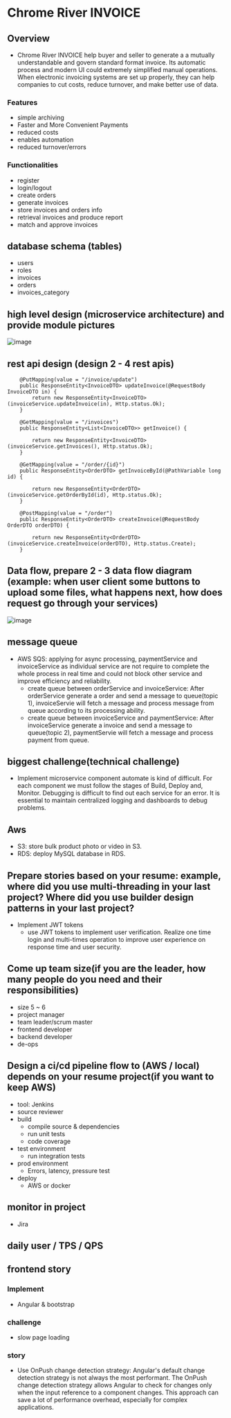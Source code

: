 # Chrome River INVOICE
## Overview
- Chrome River INVOICE help buyer and seller to generate a a mutually understandable and govern standard format invoice. Its automatic process and modern UI could extremely simplified manual operations. When electronic invoicing systems are set up properly, they can help companies to cut costs, reduce turnover, and make better use of data.
### Features
- simple archiving
- Faster and More Convenient Payments
- reduced costs
- enables automation
- reduced turnover/errors
### Functionalities
- register
- login/logout
- create orders
- generate invoices
- store invoices and orders info
- retrieval invoices and produce report
- match and approve invoices
## database schema (tables)
- users
- roles
- invoices
- orders
- invoices_category
## high level design (microservice architecture) and provide module pictures
![image](https://github.com/bestHenryJ/antra_projects/assets/130790693/7be3f88b-b933-4ca5-8512-461482211ee5)
## rest api design (design 2 - 4 rest apis)
```
	@PutMapping(value = "/invoice/update")
	public ResponseEntity<InvoiceDTO> updateInvoice(@RequestBody InvoiceDTO in) {
		return new ResponseEntity<InvoiceDTO>(invoiceService.updateInvoice(in), Http.status.Ok);
	}
```
```
	@GetMapping(value = "/invoices")
	public ResponseEntity<List<InvoiceDTO>> getInvoice() {

		return new ResponseEntity<InvoiceDTO>(invoiceService.getInvoices(), Http.status.Ok);
	}
```
```
	@GetMapping(value = "/order/{id}")
	public ResponseEntity<OrderDTO> getInvoiceById(@PathVariable long id) {

		return new ResponseEntity<OrderDTO>(invoiceService.getOrderById(id), Http.status.Ok);
	}
```
```
	@PostMapping(value = "/order")
	public ResponseEntity<OrderDTO> createInvoice(@RequestBody OrderDTO orderDTO) {

		return new ResponseEntity<OrderDTO>(invoiceService.createInvoice(orderDTO), Http.status.Create);
	}
```
## Data flow, prepare 2 - 3 data flow diagram (example: when user client some buttons to upload some files, what happens next, how does request go through your services)
![image](https://github.com/bestHenryJ/antra_projects/assets/130790693/98cbcbd9-691f-4793-bbc9-497f467cec3f)
## message queue
- AWS SQS: applying for async processing, paymentService and invoiceService as individual service are not require to complete the whole process in real time and could not block other service and improve efficiency and reliability.
  - create queue between orderService and invoiceService: After orderService generate a order and send a message to queue(topic 1), invoiceServie will fetch a message and process message from queue according to its processing ability.
  - create queue between invoiceService and paymentService: After invoiceService generate a invoice and send a message to queue(topic 2), paymentServie will fetch a message and process payment from queue.
## biggest challenge(technical challenge)
- Implement microservice component automate is kind of difficult. For each component we must follow the stages of Build, Deploy and, Monitor. Debugging is difficult to find out each service for an error. It is essential to maintain centralized logging and dashboards to debug problems.
## Aws
- S3: store bulk product photo or video in S3.
- RDS: deploy MySQL database in RDS.
## Prepare stories based on your resume: example,  where did you use multi-threading in your last project? Where did you use builder design patterns in your last project?
- Implement JWT tokens
  - use JWT tokens to implement user verification. Realize one time login and multi-times operation to improve user experience on response time and user security.
## Come up team size(if you are the leader, how many people do you need and their responsibilities)
- size 5 ~ 6
- project manager
- team leader/scrum master
- frontend developer
- backend developer
- de-ops
## Design a ci/cd pipeline flow to (AWS / local) depends on your resume project(if you want to keep AWS)
- tool: Jenkins
- source reviewer
- build
  - compile source & dependencies
  - run unit tests
  - code coverage
- test environment
  - run integration tests
- prod environment
  - Errors, latency, pressure test
- deploy
  - AWS or docker
## monitor in project
- Jira
## daily user / TPS / QPS
## frontend story
### Implement
- Angular & bootstrap
### challenge
- slow page loading
### story
- Use OnPush change detection strategy: Angular's default change detection strategy is not always the most performant. The OnPush change detection strategy allows Angular to check for changes only when the input reference to a component changes. This approach can save a lot of performance overhead, especially for complex applications.
